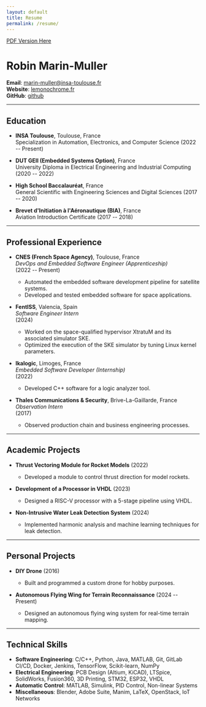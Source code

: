 ```yaml
---
layout: default
title: Resume
permalink: /resume/
---
```


[PDF Version Here][1]

[1]:/download/resume.pdf


# Robin Marin-Muller

**Email**: [marin-muller@insa-toulouse.fr](mailto:marin-muller@insa-toulouse.fr)  
**Website**: [lemonochrome.fr](https://lemonochrome.fr)  
**GitHub**: [github](https://github.com/Lemonochrme)

---

## Education

- **INSA Toulouse**, Toulouse, France  
  Specialization in Automation, Electronics, and Computer Science (2022 -- Present)

- **DUT GEII (Embedded Systems Option)**, France  
  University Diploma in Electrical Engineering and Industrial Computing (2020 -- 2022)

- **High School Baccalauréat**, France  
  General Scientific with Engineering Sciences and Digital Sciences (2017 -- 2020)

- **Brevet d'Initiation à l'Aéronautique (BIA)**, France  
  Aviation Introduction Certificate (2017 -- 2018)

---

## Professional Experience

- **CNES (French Space Agency)**, Toulouse, France  
  *DevOps and Embedded Software Engineer (Apprenticeship)*  
  (2022 -- Present)  
  - Automated the embedded software development pipeline for satellite systems.  
  - Developed and tested embedded software for space applications.

- **FentISS**, Valencia, Spain  
  *Software Engineer Intern*  
  (2024)  
  - Worked on the space-qualified hypervisor XtratuM and its associated simulator SKE.  
  - Optimized the execution of the SKE simulator by tuning Linux kernel parameters.

- **Ikalogic**, Limoges, France  
  *Embedded Software Developer (Internship)*  
  (2022)  
  - Developed C++ software for a logic analyzer tool.

- **Thales Communications & Security**, Brive-La-Gaillarde, France  
  *Observation Intern*  
  (2017)  
  - Observed production chain and business engineering processes.

---

## Academic Projects

- **Thrust Vectoring Module for Rocket Models** (2022)  
  - Developed a module to control thrust direction for model rockets.

- **Development of a Processor in VHDL** (2023)  
  - Designed a RISC-V processor with a 5-stage pipeline using VHDL.  

- **Non-Intrusive Water Leak Detection System** (2024)  
  - Implemented harmonic analysis and machine learning techniques for leak detection.

---

## Personal Projects

- **DIY Drone** (2016)  
  - Built and programmed a custom drone for hobby purposes.

- **Autonomous Flying Wing for Terrain Reconnaissance** (2024 -- Present)  
  - Designed an autonomous flying wing system for real-time terrain mapping.

---

## Technical Skills

- **Software Engineering**: C/C++, Python, Java, MATLAB, Git, GitLab CI/CD, Docker, Jenkins, TensorFlow, Scikit-learn, NumPy  
- **Electrical Engineering**: PCB Design (Altium, KiCAD), LTSpice, SolidWorks, Fusion360, 3D Printing, STM32, ESP32, VHDL  
- **Automatic Control**: MATLAB, Simulink, PID Control, Non-linear Systems  
- **Miscellaneous**: Blender, Adobe Suite, Manim, LaTeX, OpenStack, IoT Networks
